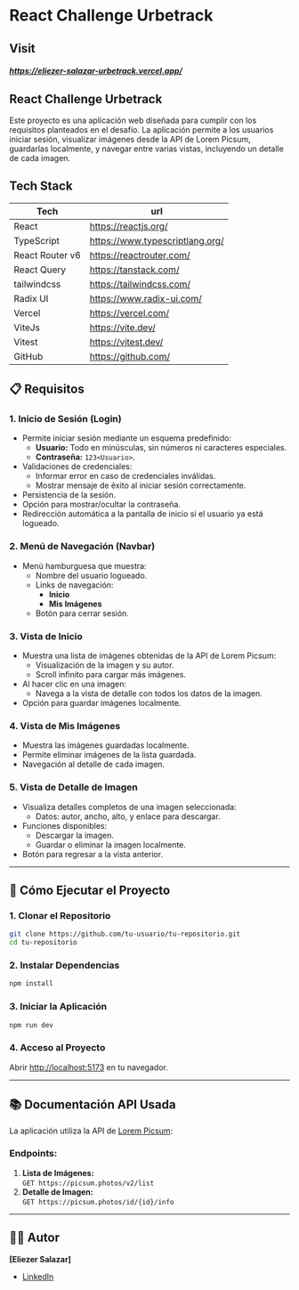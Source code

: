 # React Challenge Urbetrack
## Visit
##### https://eliezer-salazar-urbetrack.vercel.app/

## React Challenge Urbetrack
Este proyecto es una aplicación web diseñada para cumplir con los requisitos planteados en el desafío. La aplicación permite a los usuarios iniciar sesión, visualizar imágenes desde la API de Lorem Picsum, guardarlas localmente, y navegar entre varias vistas, incluyendo un detalle de cada imagen.<br/>

## Tech Stack
| Tech | url |
| ------ | ------ |
| React | https://reactjs.org/ |
| TypeScript | https://www.typescriptlang.org/ |
| React Router v6 | https://reactrouter.com/ |
| React Query | https://tanstack.com/ |
| tailwindcss | https://tailwindcss.com/ |
| Radix UI | https://www.radix-ui.com/ |
| Vercel | https://vercel.com/ |
| ViteJs | https://vite.dev/|
| Vitest | https://vitest.dev/|
| GitHub | https://github.com/ |


## 📋 Requisitos

### 1. **Inicio de Sesión (Login)**  
   - Permite iniciar sesión mediante un esquema predefinido:
     - **Usuario:** Todo en minúsculas, sin números ni caracteres especiales.
     - **Contraseña:** `123<Usuario>`.
   - Validaciones de credenciales:
     - Informar error en caso de credenciales inválidas.
     - Mostrar mensaje de éxito al iniciar sesión correctamente.
   - Persistencia de la sesión.
   - Opción para mostrar/ocultar la contraseña.
   - Redirección automática a la pantalla de inicio si el usuario ya está logueado.

### 2. **Menú de Navegación (Navbar)**  
   - Menú hamburguesa que muestra:
     - Nombre del usuario logueado.
     - Links de navegación:
       - **Inicio**
       - **Mis Imágenes**
     - Botón para cerrar sesión.

### 3. **Vista de Inicio**  
   - Muestra una lista de imágenes obtenidas de la API de Lorem Picsum:
     - Visualización de la imagen y su autor.
     - Scroll infinito para cargar más imágenes.
   - Al hacer clic en una imagen:
     - Navega a la vista de detalle con todos los datos de la imagen.
   - Opción para guardar imágenes localmente.

### 4. **Vista de Mis Imágenes**  
   - Muestra las imágenes guardadas localmente.
   - Permite eliminar imágenes de la lista guardada.
   - Navegación al detalle de cada imagen.

### 5. **Vista de Detalle de Imagen**  
   - Visualiza detalles completos de una imagen seleccionada:
     - Datos: autor, ancho, alto, y enlace para descargar.
   - Funciones disponibles:
     - Descargar la imagen.
     - Guardar o eliminar la imagen localmente.
   - Botón para regresar a la vista anterior.

---

## 🚀 Cómo Ejecutar el Proyecto

### 1. Clonar el Repositorio  
```bash
git clone https://github.com/tu-usuario/tu-repositorio.git
cd tu-repositorio
```

### 2. Instalar Dependencias  
```bash
npm install
```

### 3. Iniciar la Aplicación  
```bash
npm run dev
```

### 4. Acceso al Proyecto  
Abrir [http://localhost:5173](http://localhost:5173) en tu navegador.

---


## 📚 Documentación API Usada

La aplicación utiliza la API de [Lorem Picsum](https://picsum.photos/):

### Endpoints:
1. **Lista de Imágenes:**  
   `GET https://picsum.photos/v2/list`
2. **Detalle de Imagen:**  
   `GET https://picsum.photos/id/{id}/info`

---



## 🧑‍💻 Autor

**[Eliezer Salazar]**  
- [LinkedIn](https://www.linkedin.com/in/eliezer-salazar//)  

